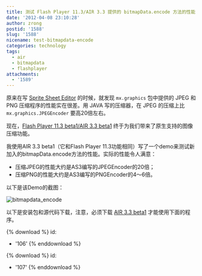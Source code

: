 ```yaml
---
title: 测试 Flash Player 11.3/AIR 3.3 提供的 bitmapData.encode 方法的性能
date: '2012-04-08 23:10:28'
author: zrong
postid: '1588'
slug: '1588'
nicename: test-bitmapdata-encode
categories: technology
tags:
  - air
  - bitmapdata
  - flashplayer
attachments:
  - '1589'
---
```


原来在写 [Sprite Sheet Editor](https://blog.zengrong.net/spritesheeteditor/) 的时候，就发现 `mx.graphics` 包中提供的 JPEG 和 PNG 压缩程序的性能实在很差。用 JAVA 写的压缩器，在 JPEG 的压缩上比 `mx.graphics.JPEGEncoder` 要高20倍左右。

现在，[Flash Player 11.3 beta1/AIR 3.3 beta1](http://labs.adobe.com/technologies/flashplatformruntimes/) 终于为我们带来了原生支持的图像压缩功能。<!--more-->

我使用AIR 3.3 beta1（它和Flash Player 11.3功能相同）写了一个demo来测试新加入的bitmapData.encode方法的性能。实际的性能令人满意：

-   压缩JPEG的性能大约是AS3编写的JPEGEncoder的20倍；
-   压缩PNG的性能大约是AS3编写的PNGEncoder的4～6倍。

以下是该Demo的截图：

![](/uploads/2012/04/bitmapdata_encode.png "bitmapdata_encode")

以下是安装包和源代码下载，注意，必须下载 [AIR 3.3 beta1](http://labs.adobe.com/downloads/air3-3.html) 才能使用下面的程序。

{% download %}
id:
  - '106'
{% enddownload %}

{% download %}
id:
  - '107'
{% enddownload %}


